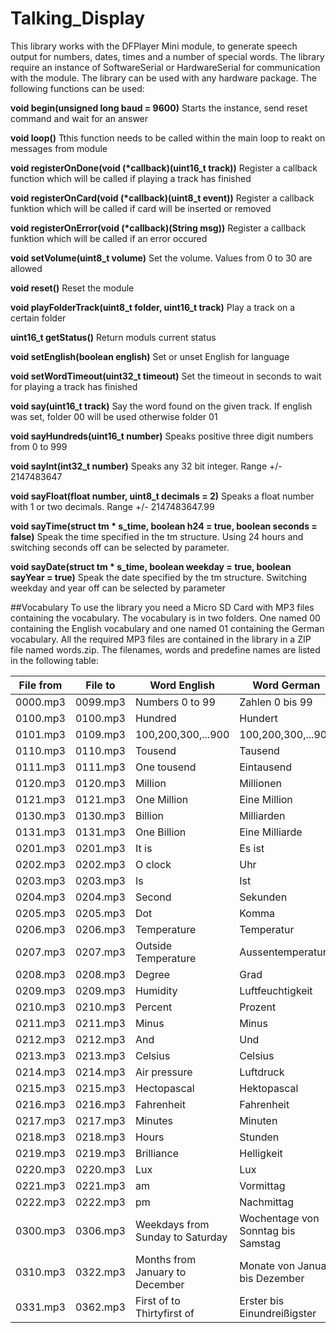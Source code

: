 # Talking_Display
This library works with the DFPlayer Mini module, to generate speech output for numbers, dates, times and a number of special words. The library require an instance of SoftwareSerial or HardwareSerial for communication with the module. The library can be used with any hardware package. The following functions can be used:

**void begin(unsigned long baud = 9600)** Starts the instance, send reset command and wait for an answer

**void loop()**  Tthis function needs to be called within the main loop to reakt on messages from module

**void registerOnDone(void (\*callback)(uint16_t track))** Register a callback function which will be called if playing a track has finished

**void registerOnCard(void (\*callback)(uint8_t event))** Register a callback funktion which will be called if card will be inserted or removed

**void registerOnError(void (\*callback)(String msg))** Register a callback funktion which will be called if an error occured

**void setVolume(uint8_t volume)** Set the volume. Values from 0 to 30 are allowed

**void reset()** Reset the module

**void playFolderTrack(uint8_t folder, uint16_t track)** Play a track on a certain folder

**uint16_t getStatus()** Return moduls current status

**void setEnglish(boolean english)** Set or unset English for language

**void setWordTimeout(uint32_t timeout)** Set the timeout in seconds to wait for playing a track has finished

**void say(uint16_t track)** Say the word found on the given track. If english was set, folder 00 will be used otherwise folder 01

**void sayHundreds(uint16_t number)** Speaks positive three digit numbers from 0 to 999

**void sayInt(int32_t number)** Speaks any 32 bit integer. Range +/- 2147483647

**void sayFloat(float number, uint8_t decimals = 2)** Speaks a float number with 1 or two decimals. Range +/- 2147483647.99

**void sayTime(struct tm * s_time, boolean h24 = true, boolean seconds = false)** Speak the time specified in the tm structure. Using 24 hours and switching seconds off can be selected by parameter.

**void sayDate(struct tm * s_time, boolean weekday = true, boolean sayYear = true)** Speak the date specified by the tm structure. Switching weekday and year off can be selected by parameter

##Vocabulary
To use the library you need a Micro SD Card with MP3 files containing the vocabulary. The vocabulary is in two folders. One named 00 containing the English vocabulary and one named 01 containing the German vocabulary. All the required MP3 files are contained in the library in a ZIP file named words.zip. The filenames, words and predefine names are listed in the following table:

|File from|File to|Word English|Word German|Constant|
|----------|----------|-----------------|-----------------|----------|
|0000.mp3|0099.mp3|Numbers 0 to 99|Zahlen 0 bis 99|-|
|0100.mp3|0100.mp3|Hundred|Hundert|WORD_HUNDREDS|
|0101.mp3|0109.mp3|100,200,300,...900|100,200,300,...900|-|
|0110.mp3|0110.mp3|Tousend|Tausend|WORD_TOUSEND|
|0111.mp3|0111.mp3|One tousend|Eintausend|-|
|0120.mp3|0120.mp3|Million|Millionen|WORD_MILLION|
|0121.mp3|0121.mp3|One Million|Eine Million|-|
|0130.mp3|0130.mp3|Billion|Milliarden|WORD_BILLION|
|0131.mp3|0131.mp3|One Billion|Eine Milliarde|-|
|0201.mp3|0201.mp3|It is|Es ist|WORD_IT_IS|
|0202.mp3|0202.mp3|O clock|Uhr|WORD_CLOCK|
|0203.mp3|0203.mp3|Is|Ist|WORD_IS|
|0204.mp3|0204.mp3|Second|Sekunden|WORD_SECOND|
|0205.mp3|0205.mp3|Dot|Komma|WORD_COMMA|
|0206.mp3|0206.mp3|Temperature|Temperatur|WORD_TEMPERATURE|
|0207.mp3|0207.mp3|Outside Temperature|Aussentemperatur|WORD_OUTSIDE_TEMPERATURE|
|0208.mp3|0208.mp3|Degree|Grad|WORD_DEGREE|
|0209.mp3|0209.mp3|Humidity|Luftfeuchtigkeit|WORD_HUMIDITY|
|0210.mp3|0210.mp3|Percent|Prozent|WORD_PERCENT|
|0211.mp3|0211.mp3|Minus|Minus|WORD_MINUS|
|0212.mp3|0212.mp3|And|Und|WORD_AND|
|0213.mp3|0213.mp3|Celsius|Celsius|WORD_CELSIUS|
|0214.mp3|0214.mp3|Air pressure|Luftdruck|WORD_AIR_PRESSURE|
|0215.mp3|0215.mp3|Hectopascal|Hektopascal|WORD_HECTOPASCAL|
|0216.mp3|0216.mp3|Fahrenheit|Fahrenheit|WORD_FAHRENHEIT|
|0217.mp3|0217.mp3|Minutes|Minuten|WORD_MINUTES|
|0218.mp3|0218.mp3|Hours|Stunden|WORD_HOURS|
|0219.mp3|0219.mp3|Brilliance|Helligkeit|WORD_BRILLIANCE|
|0220.mp3|0220.mp3|Lux|Lux|WORD_LUX|
|0221.mp3|0221.mp3|am|Vormittag|WORD_AM|
|0222.mp3|0222.mp3|pm|Nachmittag|WORD_PM|
|0300.mp3|0306.mp3|Weekdays from Sunday to Saturday|Wochentage von Sonntag bis Samstag|WORD_WEEKDAY|
|0310.mp3|0322.mp3|Months from January to December|Monate von Januar bis Dezember|WORD_MONTH|
|0331.mp3|0362.mp3|First of to Thirtyfirst of|Erster bis Einundreißigster|WORD_DAY|
